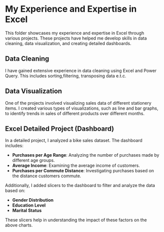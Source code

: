 # My Experience and Expertise in Excel

This folder showcases my experience and expertise in Excel through various projects. These projects have helped me develop skills in data cleaning, data visualization, and creating detailed dashboards.

## Data Cleaning

I have gained extensive experience in data cleaning using Excel and Power Query. This includes sorting,filtering, transposing data e.t.c.

## Data Visualization

One of the projects involved visualizing sales data of different stationery items. I created various types of visualizations, such as line and bar graphs, to identify trends in sales of different products over different months.

## Excel Detailed Project (Dashboard)

In a detailed project, I analyzed a bike sales dataset. The dashboard includes:

- **Purchases per Age Range**: Analyzing the number of purchases made by different age groups.
- **Average Income**: Examining the average income of customers.
- **Purchases per Commute Distance**: Investigating purchases based on the distance customers commute.

Additionally, I added slicers to the dashboard to filter and analyze the data based on:

- **Gender Distribution**
- **Education Level**
- **Marital Status**

These slicers help in understanding the impact of these factors on the above charts.
